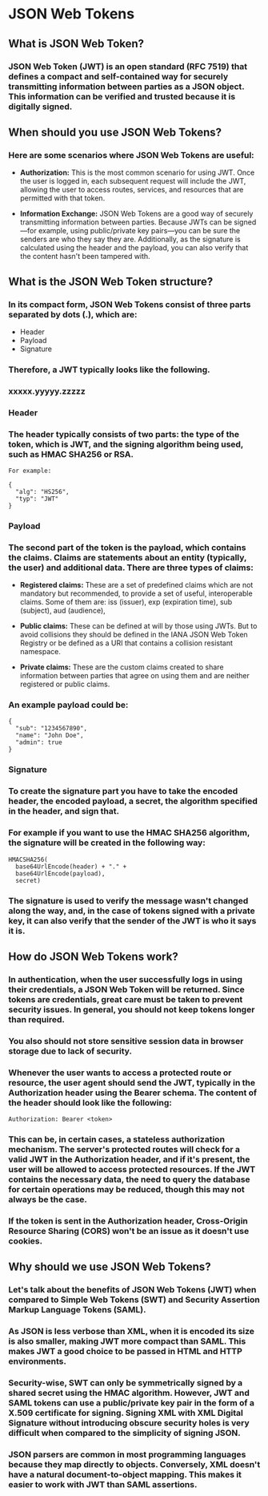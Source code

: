 # JSON Web Tokens

## What is JSON Web Token?

### JSON Web Token (JWT) is an open standard (RFC 7519) that defines a compact and self-contained way for securely transmitting information between parties as a JSON object. This information can be verified and trusted because it is digitally signed.

## When should you use JSON Web Tokens?
### Here are some scenarios where JSON Web Tokens are useful:

- **Authorization:** This is the most common scenario for using JWT. Once the user is logged in, each subsequent request will include the JWT, allowing the user to access routes, services, and resources that are permitted with that token.

- **Information Exchange:** JSON Web Tokens are a good way of securely transmitting information between parties. Because JWTs can be signed—for example, using public/private key pairs—you can be sure the senders are who they say they are. Additionally, as the signature is calculated using the header and the payload, you can also verify that the content hasn't been tampered with.

## What is the JSON Web Token structure?
### In its compact form, JSON Web Tokens consist of three parts separated by dots (.), which are:

- Header
- Payload
- Signature
### Therefore, a JWT typically looks like the following.

### xxxxx.yyyyy.zzzzz

### **Header**
### The header typically consists of two parts: the type of the token, which is JWT, and the signing algorithm being used, such as HMAC SHA256 or RSA.
```
For example:

{
  "alg": "HS256",
  "typ": "JWT"
}
```
### **Payload**
### The second part of the token is the payload, which contains the claims. Claims are statements about an entity (typically, the user) and additional data. There are three types of claims:
- **Registered claims:** These are a set of predefined claims which are not mandatory but recommended, to provide a set of useful, interoperable claims. Some of them are: iss (issuer), exp (expiration time), sub (subject), aud (audience),
- **Public claims:** These can be defined at will by those using JWTs. But to avoid collisions they should be defined in the IANA JSON Web Token Registry or be defined as a URI that contains a collision resistant namespace.

- **Private claims:** These are the custom claims created to share information between parties that agree on using them and are neither registered or public claims.

### An example payload could be:
```
{
  "sub": "1234567890",
  "name": "John Doe",
  "admin": true
}
```

### **Signature**
### To create the signature part you have to take the encoded header, the encoded payload, a secret, the algorithm specified in the header, and sign that.

### For example if you want to use the HMAC SHA256 algorithm, the signature will be created in the following way:
```
HMACSHA256(
  base64UrlEncode(header) + "." +
  base64UrlEncode(payload),
  secret)
```

### The signature is used to verify the message wasn't changed along the way, and, in the case of tokens signed with a private key, it can also verify that the sender of the JWT is who it says it is.

## How do JSON Web Tokens work?
### In authentication, when the user successfully logs in using their credentials, a JSON Web Token will be returned. Since tokens are credentials, great care must be taken to prevent security issues. In general, you should not keep tokens longer than required.

### You also should not store sensitive session data in browser storage due to lack of security.

### Whenever the user wants to access a protected route or resource, the user agent should send the JWT, typically in the Authorization header using the Bearer schema. The content of the header should look like the following:
```
Authorization: Bearer <token>
```
### This can be, in certain cases, a stateless authorization mechanism. The server's protected routes will check for a valid JWT in the Authorization header, and if it's present, the user will be allowed to access protected resources. If the JWT contains the necessary data, the need to query the database for certain operations may be reduced, though this may not always be the case.

### If the token is sent in the Authorization header, Cross-Origin Resource Sharing (CORS) won't be an issue as it doesn't use cookies.

## Why should we use JSON Web Tokens?
### Let's talk about the benefits of JSON Web Tokens (JWT) when compared to Simple Web Tokens (SWT) and Security Assertion Markup Language Tokens (SAML).

### As JSON is less verbose than XML, when it is encoded its size is also smaller, making JWT more compact than SAML. This makes JWT a good choice to be passed in HTML and HTTP environments.

### Security-wise, SWT can only be symmetrically signed by a shared secret using the HMAC algorithm. However, JWT and SAML tokens can use a public/private key pair in the form of a X.509 certificate for signing. Signing XML with XML Digital Signature without introducing obscure security holes is very difficult when compared to the simplicity of signing JSON.

### JSON parsers are common in most programming languages because they map directly to objects. Conversely, XML doesn't have a natural document-to-object mapping. This makes it easier to work with JWT than SAML assertions.